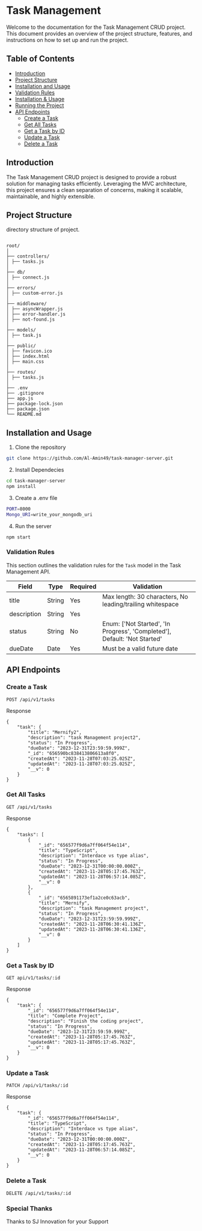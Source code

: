 # Task Management
Welcome to the documentation for the Task Management CRUD project. This document provides an overview of the project structure, features, and instructions on how to set up and run the project.

## Table of Contents

- [Introduction](#introduction)
- [Project Structure](#project-structure)
- [Installation and Usage](#installation-and-usage)
- [Validation Rules](#validation-rules)
- [Installation & Usage](#installation-&-usage)
- [Running the Project](#running-the-project)
- [API Endpoints](#api-endpoints)
  - [Create a Task](#create-a-task)
  - [Get All Tasks](#get-all-tasks)
  - [Get a Task by ID](#get-a-task-by-id)
  - [Update a Task](#update-a-task)
  - [Delete a Task](#delete-a-task)

## Introduction

The Task Management CRUD project is designed to provide a robust solution for managing tasks efficiently. Leveraging the MVC architecture, this project ensures a clean separation of concerns, making it scalable, maintainable, and highly extensible.

## Project Structure
 directory structure of project.


```plaintext

root/
│
├── controllers/
│ ├── tasks.js
│
├── db/
│ ├── connect.js
│
├── errors/
│ ├── custom-error.js
│
├── middleware/
│ ├── asyncWrapper.js
│ ├── error-handler.js
│ ├── not-found.js
│
├── models/
│ ├── task.js
│
├── public/
│ ├── favicon.ico
│ ├── index.html
│ ├── main.css
│
├── routes/
│ ├── tasks.js
│
├── .env
├── .gitignore
├── app.js
├── package-lock.json
├── package.json
└── README.md
```


##  Installation and Usage
1. Clone the repository
```bash
git clone https://github.com/Al-Amin49/task-manager-server.git

```
2. Install Dependecies
```bash
cd task-manager-server
npm install

```
3. Create a .env file
```bash
PORT=8000
Mongo_URI=write_your_mongodb_uri

```
4. Run the server
```
npm start
```
### Validation Rules
This section outlines the validation rules for the `Task` model in the Task Management API.


| Field        | Type     | Required | Validation                                      |
|--------------|----------|----------|-------------------------------------------------|
| title        | String   | Yes      | Max length: 30 characters, No leading/trailing whitespace |
| description  | String   | Yes      |                                                 |
| status       | String   | No       | Enum: ['Not Started', 'In Progress', 'Completed'], Default: 'Not Started' |
| dueDate      | Date     | Yes      | Must be a valid future date                     |

## API Endpoints

### Create a Task
```
POST /api/v1/tasks
```
Response
```
{
    "task": {
        "title": "Mernify2",
        "description": "task Management project2",
        "status": "In Progress",
        "dueDate": "2023-12-31T23:59:59.999Z",
        "_id": "656590bc838413806613a8f0",
        "createdAt": "2023-11-28T07:03:25.025Z",
        "updatedAt": "2023-11-28T07:03:25.025Z",
        "__v": 0
    }
}
```
### Get All Tasks
```
GET /api/v1/tasks
```
Response
```
{
    "tasks": [
        {
            "_id": "656577f9d6a7ff064f54e114",
            "title": "TypeScript",
            "description": "Interdace vs type alias",
            "status": "In Progress",
            "dueDate": "2023-12-31T00:00:00.000Z",
            "createdAt": "2023-11-28T05:17:45.763Z",
            "updatedAt": "2023-11-28T06:57:14.085Z",
            "__v": 0
        },
        {
            "_id": "6565891173ef1a2ce0c63acb",
            "title": "Mernify",
            "description": "task Management project",
            "status": "In Progress",
            "dueDate": "2023-12-31T23:59:59.999Z",
            "createdAt": "2023-11-28T06:30:41.136Z",
            "updatedAt": "2023-11-28T06:30:41.136Z",
            "__v": 0
        }
    ]
}
```
### Get a Task by ID
```
GET api/v1/tasks/:id
```
Response

```
{
    "task": {
        "_id": "656577f9d6a7ff064f54e114",
        "title": "Complete Project",
        "description": "Finish the coding project",
        "status": "In Progress",
        "dueDate": "2023-12-31T23:59:59.999Z",
        "createdAt": "2023-11-28T05:17:45.763Z",
        "updatedAt": "2023-11-28T05:17:45.763Z",
        "__v": 0
    }
}
```
### Update a Task
```
PATCH /api/v1/tasks/:id
```
Response

``` 
{
    "task": {
        "_id": "656577f9d6a7ff064f54e114",
        "title": "TypeScript",
        "description": "Interdace vs type alias",
        "status": "In Progress",
        "dueDate": "2023-12-31T00:00:00.000Z",
        "createdAt": "2023-11-28T05:17:45.763Z",
        "updatedAt": "2023-11-28T06:57:14.085Z",
        "__v": 0
    }
}
```
### Delete a Task
``` 
DELETE /api/v1/tasks/:id
```
### Special Thanks
Thanks to SJ Innovation for your Support 
